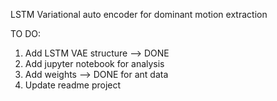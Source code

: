 
LSTM Variational auto encoder for dominant motion extraction

TO DO:
1) Add LSTM VAE structure --> DONE
2) Add jupyter notebook for analysis
3) Add weights --> DONE for ant data
4) Update readme project
